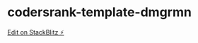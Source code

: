 # codersrank-template-dmgrmn

[Edit on StackBlitz ⚡️](https://stackblitz.com/edit/codersrank-template-dmgrmn)